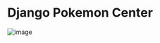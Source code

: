 # Django Pokemon Center

![image](https://drive.google.com/uc?export=view&id=1y1l34a3wi6K2_aOola78wdaBJO4Zi9qt)
